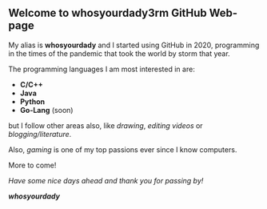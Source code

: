 ## Welcome to whosyourdady3rm GitHub Web-page

My alias is **whosyourdady** and I started using GitHub in 2020, programming in the times of the pandemic that took the world by storm that year.

The programming languages I am most interested in are:
 - **C/C++**
 - **Java**
 - **Python**
 - **Go-Lang** (soon)
 

but I follow other areas also, like _drawing_, _editing videos_ or _blogging/literature_.

Also, _gaming_ is one of my top passions ever since I know computers.

More to come!

_Have some nice days ahead and thank you for passing by!_

_**whosyourdady**_
